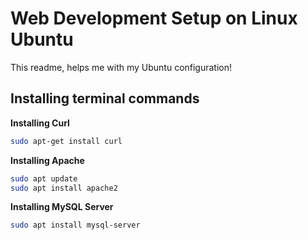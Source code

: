 # Web Development Setup on Linux Ubuntu

This readme, helps me with my Ubuntu configuration!

## Installing terminal commands

**Installing Curl**

```sh
sudo apt-get install curl
```

**Installing Apache**

```sh
sudo apt update
sudo apt install apache2
```

**Installing MySQL Server**

```sh
sudo apt install mysql-server
```

